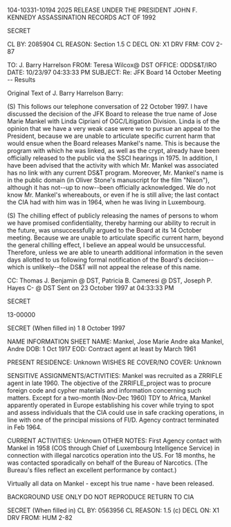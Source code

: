 104-10331-10194
2025 RELEASE UNDER THE PRESIDENT JOHN F. KENNEDY ASSASSINATION RECORDS ACT OF 1992

SECRET

CL BY: 2085904
CL REASON: Section 1.5 C
DECL ON: X1
DRV FRM: COV 2-87

TO: J. Barry Harrelson
FROM: Teresa Wilcox@ DST
OFFICE: ODDS&T/IRO
DATE: 10/23/97 04:33:33 PM
SUBJECT: Re: JFK Board 14 October Meeting -- Results

Original Text of J. Barry Harrelson
Barry:

(S) This follows our telephone conversation of 22 October 1997. I have discussed the decision of the JFK Board to release the
true name of Jose Marie Mankel with Linda Cipriani of OGC/Litigation Division. Linda is of the opinion that we have a very weak case
were we to pursue an appeal to the President, because we are unable to articulate specific current harm that would ensue when the
Board releases Mankel's name. This is because the program with which he was linked, as well as the crypt, already have been officially
released to the public via the SSCI hearings in 1975. In addition, I have been advised that the activity with which Mr. Mankel was
associated has no link with any current DS&T program. Moreover, Mr. Mankel's name is in the public domain (in Oliver Stone's
manuscript for the film "Nixon"), although it has not--up to now--been officially acknowledged. We do not know Mr. Mankel's
whereabouts, or even if he is still alive; the last contact the CIA had with him was in 1964, when he was living in Luxembourg.

(S) The chilling effect of publicly releasing the names of persons to whom we have promised confidentiality, thereby harming
our ability to recruit in the future, was unsuccessfully argued to the Board at its 14 October meeting. Because we are unable to
articulate specific current harm, beyond the general chilling effect, I believe an appeal would be unsuccessful. Therefore, unless we are
able to unearth additional information in the seven days allotted to us following formal notification of the Board's decision--which is
unlikely--the DS&T will not appeal the release of this name.

CC: Thomas J. Benjamin @ DST, Patricia B. Cameresi @ DST, Joseph P. Hayes C- @ DST
Sent on 23 October 1997 at 04:33:33 PM

SECRET

13-00000

SECRET
(When filled in) 1
8 October 1997

NAME INFORMATION SHEET
NAME: Mankel, Jose Marie Andre aka Mankel, Andre
DOB: 1 Oct 1917
EOD: Contract agent at least by March 1961

PRESENT RESIDENCE:
Unknown
WISHES RE COVER/NO COVER:
Unknown

SENSITIVE ASSIGNMENTS/ACTIVITIES:
Mankel was recruited as a ZRRIFLE agent in late 1960.
The objective of the ZRRIFLE_project was to procure foreign
code and cypher materials and information concerning such
matters. Except for a two-month (Nov-Dec 1960) TDY to
Africa, Mankel apparently operated in Europe establishing
his cover while trying to spot and assess individuals that
the CIA could use in safe cracking operations, in line with
one of the principal missions of FI/D.
Agency contract terminated in Feb 1964.

CURRENT ACTIVITIES:
Unknown
OTHER NOTES:
First Agency contact with Mankel in 1958 (COS through
Chief of Luxembourg Intelligence Service) in connection with
illegal narcotics operation into the US. For 18 months, he
was contacted sporadically on behalf of the Bureau of
Narcotics. (The Bureau's files reflect an excellent
performance by contact.)

Virtually all data on Mankel - except his true
name - have been released.

BACKGROUND USE ONLY
DO NOT REPRODUCE
RETURN TO CIA

SECRET
(When filled in)
CL BY: 0563956
CL REASON: 1.5 (c)
DECL ON: X1
DRV FROM: HUM 2-82
